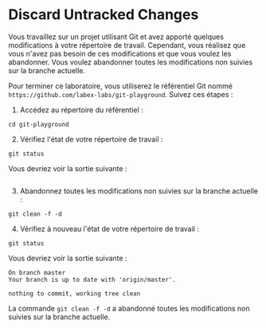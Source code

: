 # Discard Untracked Changes

Vous travaillez sur un projet utilisant Git et avez apporté quelques modifications à votre répertoire de travail. Cependant, vous réalisez que vous n'avez pas besoin de ces modifications et que vous voulez les abandonner. Vous voulez abandonner toutes les modifications non suivies sur la branche actuelle.

Pour terminer ce laboratoire, vous utiliserez le référentiel Git nommé `https://github.com/labex-labs/git-playground`. Suivez ces étapes :

1. Accédez au répertoire du référentiel :

```shell
cd git-playground
```

2. Vérifiez l'état de votre répertoire de travail :

```shell
git status
```

Vous devriez voir la sortie suivante :

```shell

```

3. Abandonnez toutes les modifications non suivies sur la branche actuelle :

```shell
git clean -f -d
```

4. Vérifiez à nouveau l'état de votre répertoire de travail :

```shell
git status
```

Vous devriez voir la sortie suivante :

```shell
On branch master
Your branch is up to date with 'origin/master'.

nothing to commit, working tree clean
```

La commande `git clean -f -d` a abandonné toutes les modifications non suivies sur la branche actuelle.
